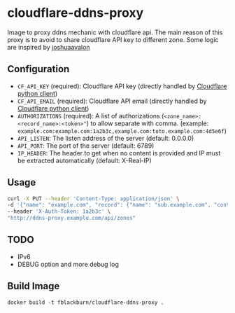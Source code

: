 # cloudflare-ddns-proxy

Image to proxy ddns mechanic with cloudflare api. The main reason of this proxy is to avoid to share
cloudflare API key to different zone. Some logic are inspired by [joshuaavalon][joshua-cloudflare]


## Configuration

* `CF_API_KEY` (required): Cloudflare API key (directly handled by [Cloudflare python client][cloudflare-python-client])
* `CF_API_EMAIL` (required): Cloudflare API email (directly handled by [Cloudflare python client][cloudflare-python-client])
* `AUTHORIZATIONS` (required): A list of authorizations (`<zone_name>:<record_name>:<token>"`) to allow
  separate with comma. (example:
  `example.com:example.com:1a2b3c,example.com:toto.example.com:4d5e6f`)
* `API_LISTEN`: The listen address of the server (default: 0.0.0.0)
* `API_PORT`: The port of the server (default: 6789)
* `IP_HEADER`: The header to get when no content is provided and IP must be extracted automatically
  (default: X-Real-IP)


## Usage

```bash
curl -X PUT --header 'Content-Type: application/json' \
-d '{"name": "example.com", "record": {"name": "sub.example.com", "content": "123.123.123.123"}}' \
--header 'X-Auth-Token: 1a2b3c' \
"http://ddns-proxy.example.com/api/zones"
```


## TODO

* IPv6
* DEBUG option and more debug log


## Build Image

`docker build -t fblackburn/cloudflare-ddns-proxy .`


[cloudflare-python-client]: https://github.com/cloudflare/python-cloudflare
[joshua-cloudflare]: https://github.com/joshuaavalon/docker-cloudflare
